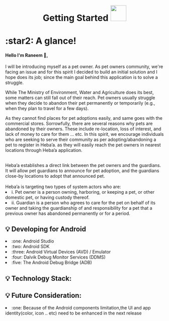 


<h1 align="center">  Getting Started <img src="https://raw.githubusercontent.com/iampavangandhi/iampavangandhi/master/gifs/Hi.gif" width="50px">  </h1> 
<h1> :star2: A glance! </h1>

<h4> Hello I'm Raneem 💟, </h4>
<p> I will be introducing myself as a pet owner. As pet owners community, we're facing an issue and for this spirit I decided to build an initial solution  and I hope does its job; since the main goal behind this application is to solve a struggle. </p>

<p> While The Ministry of Environment, Water and Agriculture does its best, some matters can still fall out of their reach. Pet owners usually struggle when they decide to abandon their pet permanently or temporarily (e.g., when they plan to travel for a few days).

<br>

As they cannot find places for pet adoptions easily, and same goes with the commercial stores. Sorrowfully, there are several reasons why pets are abandoned by their owners. These include re-location, loss of interest, and lack of money to care for them ... etc.
In this spirit, we encourage individuals who are seeking to serve their community as per adopting/abandoning a pet to register in Heba’a. as they will easily reach the pet owners in nearest locations through Heba’a application.

<br>
Heba’a establishes a direct link between the pet owners and the guardians. It will allow pet guardians to announce for pet adoption, and the guardians close-by locations to adopt that announced pet.

<br> 
<br> 
Heba’a is targeting two types of system actors who are:
<li> i. Pet owner is a person owning, harboring, or keeping a pet, or other
domestic pet, or having custody thereof. </li>
<li> ii. Guardian is a person who agrees to care for the pet on behalf of its owner
and taking the guardianship of and responsibility for a pet that a previous owner has abandoned permanently or for a period. </li> </p>


<h2> 💡 Developing for Android</h2>
<li> :one: Android Studio </li>
<li> :two: Android SDK </li>
<li> :three: Android Virtual Devices (AVD) / Emulator </li>
<li>:four: Dalvik Debug Monitor Services (DDMS) </li>
<li> :five: The Android Debug Bridge (ADB) </li>
 
<h2> 💡 Technology Stack:</h2>

<h2> 💡 Future Consideration:</h2>
<li> :one: Because of the Android components limitation,the UI and app identity(color, icon .. etc) need to be enhanced in the next release </li>
